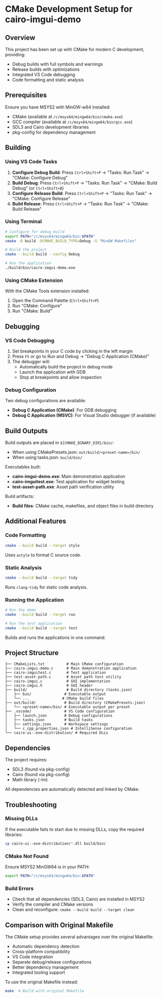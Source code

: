 # CMake Development Setup for cairo-imgui-demo

## Overview

This project has been set up with CMake for modern C development, providing:
- Debug builds with full symbols and warnings
- Release builds with optimizations
- Integrated VS Code debugging
- Code formatting and static analysis

## Prerequisites

Ensure you have MSYS2 with MinGW-w64 installed:
- CMake (available at `/c/msys64/mingw64/bin/cmake.exe`)
- GCC compiler (available at `/c/msys64/mingw64/bin/gcc.exe`)
- SDL3 and Cairo development libraries
- pkg-config for dependency management

## Building

### Using VS Code Tasks

1. **Configure Debug Build**: Press `Ctrl+Shift+P` → "Tasks: Run Task" → "CMake: Configure Debug"
2. **Build Debug**: Press `Ctrl+Shift+P` → "Tasks: Run Task" → "CMake: Build Debug" (or `Ctrl+Shift+B`)
3. **Configure Release Build**: Press `Ctrl+Shift+P` → "Tasks: Run Task" → "CMake: Configure Release"
4. **Build Release**: Press `Ctrl+Shift+P` → "Tasks: Run Task" → "CMake: Build Release"

### Using Terminal

```bash
# Configure for debug build
export PATH="/c/msys64/mingw64/bin:$PATH"
cmake -B build -DCMAKE_BUILD_TYPE=Debug -G "MinGW Makefiles"

# Build the project
cmake --build build --config Debug

# Run the application
./build/bin/cairo-imgui-demo.exe
```

### Using CMake Extension

With the CMake Tools extension installed:
1. Open the Command Palette (`Ctrl+Shift+P`)
2. Run "CMake: Configure"
3. Run "CMake: Build"

## Debugging

### VS Code Debugging

1. Set breakpoints in your C code by clicking in the left margin
2. Press `F5` or go to Run and Debug → "Debug C Application (CMake)"
3. The debugger will:
   - Automatically build the project in debug mode
   - Launch the application with GDB
   - Stop at breakpoints and allow inspection

### Debug Configuration

Two debug configurations are available:
- **Debug C Application (CMake)**: For GDB debugging
- **Debug C Application (MSVC)**: For Visual Studio debugger (if available)

## Build Outputs

Build outputs are placed in `${CMAKE_BINARY_DIR}/bin/`:
- When using CMakePresets.json: `out/build/<preset-name>/bin/`
- When using tasks.json: `build/bin/`

Executables built:
- **cairo-imgui-demo.exe**: Main demonstration application
- **cairo-imguitest.exe**: Test application for widget testing
- **test-asset-path.exe**: Asset path verification utility

Build artifacts:
- **Build files**: CMake cache, makefiles, and object files in build directory

## Additional Features

### Code Formatting
```bash
cmake --build build --target style
```
Uses `astyle` to format C source code.

### Static Analysis
```bash
cmake --build build --target tidy
```
Runs `clang-tidy` for static code analysis.

### Running the Application
```bash
# Run the demo
cmake --build build --target run

# Run the test application
cmake --build build --target test
```
Builds and runs the applications in one command.

## Project Structure

```
├── CMakeLists.txt          # Main CMake configuration
├── cairo-imgui-demo.c      # Main demonstration application
├── cairo-imguitest.c       # Test application
├── test-asset-path.c       # Asset path test utility
├── cairo-imgui.c           # GUI implementation
├── cairo-imgui.h           # GUI header
├── build/                  # Build directory (tasks.json)
│   ├── bin/               # Executable output
│   └── ...               # CMake build files
├── out/build/             # Build directory (CMakePresets.json)
│   └── <preset-name>/bin/ # Executable output per preset
├── .vscode/               # VS Code configuration
│   ├── launch.json        # Debug configurations
│   ├── tasks.json         # Build tasks
│   ├── settings.json      # Workspace settings
│   └── c_cpp_properties.json # IntelliSense configuration
└── cairo-ui--exe-distribution/ # Required DLLs
```

## Dependencies

The project requires:
- SDL3 (found via pkg-config)
- Cairo (found via pkg-config)
- Math library (-lm)

All dependencies are automatically detected and linked by CMake.

## Troubleshooting

### Missing DLLs
If the executable fails to start due to missing DLLs, copy the required libraries:
```bash
cp cairo-ui--exe-distribution/*.dll build/bin/
```

### CMake Not Found
Ensure MSYS2 MinGW64 is in your PATH:
```bash
export PATH="/c/msys64/mingw64/bin:$PATH"
```

### Build Errors
- Check that all dependencies (SDL3, Cairo) are installed in MSYS2
- Verify the compiler and CMake versions
- Clean and reconfigure: `cmake --build build --target clean`

## Comparison with Original Makefile

The CMake setup provides several advantages over the original Makefile:
- Automatic dependency detection
- Cross-platform compatibility
- VS Code integration
- Separate debug/release configurations
- Better dependency management
- Integrated tooling support

To use the original Makefile instead:
```bash
make  # Build with original Makefile
```